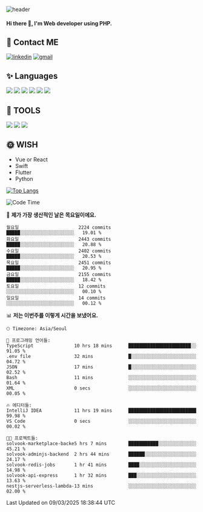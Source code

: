 ![header](https://capsule-render.vercel.app/api?type=waving&color=auto&height=300&section=header&text=Elin&fontSize=90&animation=twinkling)

#### Hi there 👋, I'm <b>Web developer</b> using PHP. ####

<!--
- 🔭 I’m currently working on Uniwill
- 🌱 I’m currently learning Vue or React or Python.
-->

<!---#### I am PHP developer --->

## 💌 Contact ME ###
[<img src='https://img.shields.io/badge/-EunjiKo-%230A66C2?style=flat-square&logo=LinkedIn&logoColor=white' alt='linkedin'>](https://www.linkedin.com/in/https://www.linkedin.com/in/eunji-ko-00a907164//)  [<img src='https://img.shields.io/badge/-einee214%40gmail.com-%23EA4335?style=flat-square&logo=Gmail&logoColor=white' alt='gmail'>](einee214@gmail.com)  


## ✨ Languages
<img src='https://img.shields.io/badge/-PHP-%23777BB4?style=for-the-badge&logo=PHP&logoColor=white'> <img src='https://img.shields.io/badge/-Laravel-%23FF2D20?style=for-the-badge&logo=Laravel&logoColor=white'> <img src='https://img.shields.io/badge/Jquery-%230769AD?style=for-the-badge&logo=Jquery&logoColor=white'> <img src='https://img.shields.io/badge/CSS3-%231572B6?style=for-the-badge&logo=CSS3&logoColor=white'> <img src='https://img.shields.io/badge/Bootstrap-%237952B3?style=for-the-badge&logo=Bootstrap&logoColor=white' > <img src='https://img.shields.io/badge/MySQL-%234479A1?style=for-the-badge&logo=MySQL&logoColor=white' >

## 🌷 TOOLS
<img src='https://img.shields.io/badge/PHPSTORM-%23000000?style=for-the-badge&logo=PhpStorm&logoColor=white' > <img src='https://img.shields.io/badge/GitLab-%23FCA121?style=for-the-badge&logo=GitLab&logoColor=white' > <img src='https://img.shields.io/badge/GitHub-%23181717?style=for-the-badge&logo=GitHub&logoColor=white'>


## 🌞 WISH
- Vue or React
- Swift
- Flutter
- Python


[![Top Langs](https://github-readme-stats.vercel.app/api/top-langs/?username=ein214&layout=compact)](https://github.com/anuraghazra/github-readme-stats)

<!--START_SECTION:waka-->
![Code Time](http://img.shields.io/badge/Code%20Time-4%2C080%20hrs%2026%20mins-blue)

📅 **제가 가장 생산적인 날은 목요일이에요.** 

```text
월요일                      2224 commits        █████░░░░░░░░░░░░░░░░░░░░   19.01 % 
화요일                      2443 commits        █████░░░░░░░░░░░░░░░░░░░░   20.88 % 
수요일                      2402 commits        █████░░░░░░░░░░░░░░░░░░░░   20.53 % 
목요일                      2451 commits        █████░░░░░░░░░░░░░░░░░░░░   20.95 % 
금요일                      2155 commits        █████░░░░░░░░░░░░░░░░░░░░   18.42 % 
토요일                      12 commits          ░░░░░░░░░░░░░░░░░░░░░░░░░   00.10 % 
일요일                      14 commits          ░░░░░░░░░░░░░░░░░░░░░░░░░   00.12 % 
```


📊 **저는 이번주를 이렇게 시간을 보냈어요.** 

```text
🕑︎ Timezone: Asia/Seoul

💬 프로그래밍 언어들: 
TypeScript               10 hrs 18 mins      ███████████████████████░░   91.05 % 
.env file                32 mins             █░░░░░░░░░░░░░░░░░░░░░░░░   04.72 % 
JSON                     17 mins             █░░░░░░░░░░░░░░░░░░░░░░░░   02.52 % 
Bash                     11 mins             ░░░░░░░░░░░░░░░░░░░░░░░░░   01.64 % 
XML                      0 secs              ░░░░░░░░░░░░░░░░░░░░░░░░░   00.05 % 

🔥 에디터들: 
IntelliJ IDEA            11 hrs 19 mins      █████████████████████████   99.98 % 
VS Code                  0 secs              ░░░░░░░░░░░░░░░░░░░░░░░░░   00.02 % 

🐱‍💻 프로젝트들: 
solvook-marketplace-backe5 hrs 7 mins        ███████████░░░░░░░░░░░░░░   45.21 % 
solvook-adminjs-backend  2 hrs 44 mins       ██████░░░░░░░░░░░░░░░░░░░   24.17 % 
solvook-redis-jobs       1 hr 41 mins        ████░░░░░░░░░░░░░░░░░░░░░   14.98 % 
solvook-api-express      1 hr 32 mins        ███░░░░░░░░░░░░░░░░░░░░░░   13.63 % 
nestjs-serverless-lambda-13 mins             ░░░░░░░░░░░░░░░░░░░░░░░░░   02.00 % 
```


 Last Updated on 09/03/2025 18:38:44 UTC
<!--END_SECTION:waka-->

<!---![GitHub stats](https://github-readme-stats.vercel.app/api?username=ein214&show_icons=true&theme=dracula)  --->



